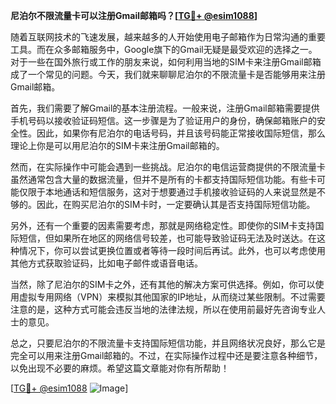 **尼泊尔不限流量卡可以注册Gmail邮箱吗？[[TG💪+ @esim1088](https://t.me/s/esim1088)]**

随着互联网技术的飞速发展，越来越多的人开始使用电子邮箱作为日常沟通的重要工具。而在众多邮箱服务中，Google旗下的Gmail无疑是最受欢迎的选择之一。对于一些在国外旅行或工作的朋友来说，如何利用当地的SIM卡来注册Gmail邮箱成了一个常见的问题。今天，我们就来聊聊尼泊尔的不限流量卡是否能够用来注册Gmail邮箱。

首先，我们需要了解Gmail的基本注册流程。一般来说，注册Gmail邮箱需要提供手机号码以接收验证码短信。这一步骤是为了验证用户的身份，确保邮箱账户的安全性。因此，如果你有尼泊尔的电话号码，并且该号码能正常接收国际短信，那么理论上你是可以用尼泊尔的SIM卡来注册Gmail邮箱的。

然而，在实际操作中可能会遇到一些挑战。尼泊尔的电信运营商提供的不限流量卡虽然通常包含大量的数据流量，但并不是所有的卡都支持国际短信功能。有些卡可能仅限于本地通话和短信服务，这对于想要通过手机接收验证码的人来说显然是不够的。因此，在购买尼泊尔的SIM卡时，一定要确认其是否支持国际短信功能。

另外，还有一个重要的因素需要考虑，那就是网络稳定性。即使你的SIM卡支持国际短信，但如果所在地区的网络信号较差，也可能导致验证码无法及时送达。在这种情况下，你可以尝试更换位置或者等待一段时间后再试。此外，也可以考虑使用其他方式获取验证码，比如电子邮件或语音电话。

当然，除了尼泊尔的SIM卡之外，还有其他的解决方案可供选择。例如，你可以使用虚拟专用网络（VPN）来模拟其他国家的IP地址，从而绕过某些限制。不过需要注意的是，这种方式可能会违反当地的法律法规，所以在使用前最好先咨询专业人士的意见。

总之，只要尼泊尔的不限流量卡支持国际短信功能，并且网络状况良好，那么它是完全可以用来注册Gmail邮箱的。不过，在实际操作过程中还是要注意各种细节，以免出现不必要的麻烦。希望这篇文章能对你有所帮助！

[[TG💪+ @esim1088](https://t.me/s/esim1088) ![Image](https://i.postimg.cc/4NQfJmqS/Snipaste-2025-05-13-00-14-12.png)]